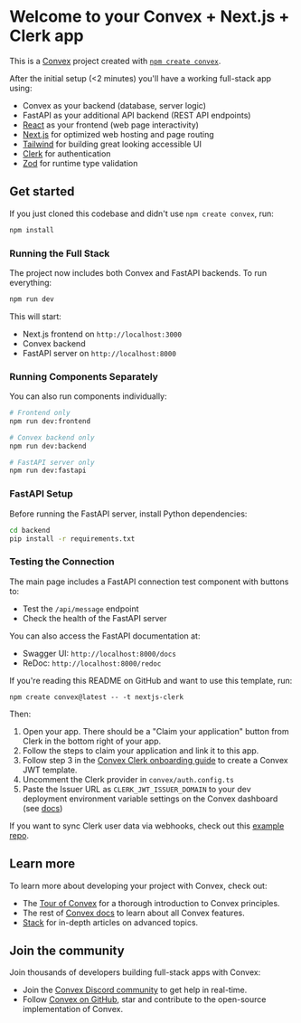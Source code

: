 # Welcome to your Convex + Next.js + Clerk app

This is a [Convex](https://convex.dev/) project created with [`npm create convex`](https://www.npmjs.com/package/create-convex).

After the initial setup (<2 minutes) you'll have a working full-stack app using:

- Convex as your backend (database, server logic)
- FastAPI as your additional API backend (REST API endpoints)
- [React](https://react.dev/) as your frontend (web page interactivity)
- [Next.js](https://nextjs.org/) for optimized web hosting and page routing
- [Tailwind](https://tailwindcss.com/) for building great looking accessible UI
- [Clerk](https://clerk.com/) for authentication
- [Zod](https://zod.dev/) for runtime type validation

## Get started

If you just cloned this codebase and didn't use `npm create convex`, run:

```bash
npm install
```

### Running the Full Stack

The project now includes both Convex and FastAPI backends. To run everything:

```bash
npm run dev
```

This will start:

- Next.js frontend on `http://localhost:3000`
- Convex backend
- FastAPI server on `http://localhost:8000`

### Running Components Separately

You can also run components individually:

```bash
# Frontend only
npm run dev:frontend

# Convex backend only
npm run dev:backend

# FastAPI server only
npm run dev:fastapi
```

### FastAPI Setup

Before running the FastAPI server, install Python dependencies:

```bash
cd backend
pip install -r requirements.txt
```

### Testing the Connection

The main page includes a FastAPI connection test component with buttons to:

- Test the `/api/message` endpoint
- Check the health of the FastAPI server

You can also access the FastAPI documentation at:

- Swagger UI: `http://localhost:8000/docs`
- ReDoc: `http://localhost:8000/redoc`

If you're reading this README on GitHub and want to use this template, run:

```
npm create convex@latest -- -t nextjs-clerk
```

Then:

1. Open your app. There should be a "Claim your application" button from Clerk in the bottom right of your app.
2. Follow the steps to claim your application and link it to this app.
3. Follow step 3 in the [Convex Clerk onboarding guide](https://docs.convex.dev/auth/clerk#get-started) to create a Convex JWT template.
4. Uncomment the Clerk provider in `convex/auth.config.ts`
5. Paste the Issuer URL as `CLERK_JWT_ISSUER_DOMAIN` to your dev deployment environment variable settings on the Convex dashboard (see [docs](https://docs.convex.dev/auth/clerk#configuring-dev-and-prod-instances))

If you want to sync Clerk user data via webhooks, check out this [example repo](https://github.com/thomasballinger/convex-clerk-users-table/).

## Learn more

To learn more about developing your project with Convex, check out:

- The [Tour of Convex](https://docs.convex.dev/get-started) for a thorough introduction to Convex principles.
- The rest of [Convex docs](https://docs.convex.dev/) to learn about all Convex features.
- [Stack](https://stack.convex.dev/) for in-depth articles on advanced topics.

## Join the community

Join thousands of developers building full-stack apps with Convex:

- Join the [Convex Discord community](https://convex.dev/community) to get help in real-time.
- Follow [Convex on GitHub](https://github.com/get-convex/), star and contribute to the open-source implementation of Convex.
